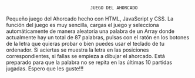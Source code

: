          							JUEGO DEL AHORCADO

Pequeño juego del Ahorcado hecho con HTML, JavaScript y CSS. La función del juego es muy sencilla, cargas el juego y selecciona automáticamente de manera aleatoria una palabra de un Array donde actualmente hay un total de 87 palabras, pulsas con el ratón en los botones de la letra que quieras probar o bien puedes usar el teclado de tu ordenador.
Si aciertas se muestra la letra en las posiciones correspondientes, si fallas se empieza a dibujar el ahorcado.
Está preparado para que la palabra no se repita en las últimas 10 partidas jugadas.
Espero que les guste!!!
